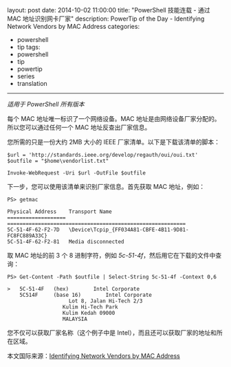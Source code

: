 ﻿layout: post
date: 2014-10-02 11:00:00
title: "PowerShell 技能连载 - 通过 MAC 地址识别网卡厂家"
description: PowerTip of the Day - Identifying Network Vendors by MAC Address
categories:
- powershell
- tip
tags:
- powershell
- tip
- powertip
- series
- translation
---
_适用于 PowerShell 所有版本_

每个 MAC 地址唯一标识了一个网络设备。MAC 地址是由网络设备厂家分配的。所以您可以通过任何一个 MAC 地址反查出厂家信息。

您所需的只是一份大约 2MB 大小的 IEEE 厂家清单。以下是下载该清单的脚本：

    $url = 'http://standards.ieee.org/develop/regauth/oui/oui.txt'
    $outfile = "$home\vendorlist.txt"
    
    Invoke-WebRequest -Uri $url -OutFile $outfile

下一步，您可以使用该清单来识别厂家信息。首先获取 MAC 地址，例如：

    PS> getmac
    
    Physical Address    Transport Name                                            
    =================== ==========================================================
    5C-51-4F-62-F2-7D   \Device\Tcpip_{FF034A81-CBFE-4B11-9D81-FC8FC889A33C}      
    5C-51-4F-62-F2-81   Media disconnected  

取 MAC 地址的前 3 个 8 进制字符，例如 _5c-51-4f_，然后用它在下载的文件中查询：

    PS> Get-Content -Path $outfile | Select-String 5c-51-4f -Context 0,6
    
    >   5C-51-4F   (hex)        Intel Corporate
        5C514F     (base 16)        Intel Corporate
                        Lot 8, Jalan Hi-Tech 2/3
                      Kulim Hi-Tech Park
                      Kulim Kedah 09000
                      MALAYSIA

您不仅可以获取厂家名称（这个例子中是 Intel），而且还可以获取厂家的地址和所在区域。

<!--more-->
本文国际来源：[Identifying Network Vendors by MAC Address](http://community.idera.com/powershell/powertips/b/tips/posts/identifying-network-vendors-by-mac-address)
